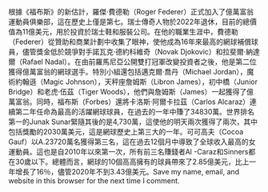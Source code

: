 根據《福布斯》的新估計，羅傑·費德勒（Roger Federer）正式加入了億萬富翁運動員俱樂部，這在歷史上僅是第七。瑞士傳奇人物於2022年退休，目前的總價值為11億美元，用於投資於瑞士鞋和服裝公司。在他的職業生涯中，費德勒（Federer）從贊助和商業計劃中收集了眼神，使他成為16年來最高的網球補償球員，儘管獎金低於競爭對手諾瓦克·德約科維奇（Novak Djokovic）和拉斐爾·納達爾（Rafael Nadal）。在由前羅馬尼亞公開雙打冠軍改變投資者之後，他是第二位獲得億萬富翁的網球選手。特別小組還包括邁克爾·喬丹（Michael Jordan），魔術約翰遜（Magic Johnson），天秤座詹姆斯（Libron James），初中橋（Junior Bridge）和老虎·伍茲（Tiger Woods），他們與詹姆斯（James）一起獲得了億萬富翁。同時，福布斯（Forbes）還將卡洛斯·阿爾卡拉茲（Carlos Alcaraz）連續第二年任命為最高的活躍網球球員，在過去的一年中賺了34830萬。世界排名第一的Junak Sunar緊隨其後的是4,730萬，這使他的明天兩次獲得了兩次，其中包括獎勵的2030萬美元，這是網球歷史上第三大的一年。可可高夫（Cocoa Gauf）以A.23720萬名獲得第三名，這在過去12個月中導致了全球收入最高的女運動員。這也是自2010年以來第一次，所有前三名賺錢者Al -Caraz和Sinners都在30歲以下。總體而言，網球的10個高高擁有的球員帶來了2.85億美元，比上一年增長了16％，儘管2020年不到3.43億美元。Save my name, email, and website in this browser for the next time I comment.